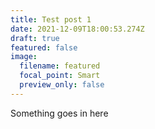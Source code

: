 ```yaml
---
title: Test post 1
date: 2021-12-09T18:00:53.274Z
draft: true
featured: false
image:
  filename: featured
  focal_point: Smart
  preview_only: false
---
```

Something goes in here
